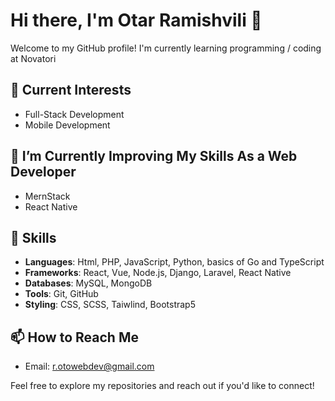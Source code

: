 # Hi there, I'm Otar Ramishvili 👋

Welcome to my GitHub profile! I'm currently learning programming / coding at Novatori

## 🔭 Current Interests

- Full-Stack Development
- Mobile Development

## 🌱 I’m Currently Improving My Skills As a Web Developer

- MernStack
- React Native

## 🚀 Skills

- **Languages**: Html, PHP, JavaScript, Python, basics of Go and TypeScript
- **Frameworks**: React, Vue, Node.js, Django, Laravel, React Native
- **Databases**: MySQL, MongoDB
- **Tools**: Git, GitHub
- **Styling**: CSS, SCSS, Taiwlind, Bootstrap5

## 📫 How to Reach Me

- Email: [r.otowebdev@gmail.com](mailto:r.otowebdev@gmail.com)

Feel free to explore my repositories and reach out if you'd like to connect!
